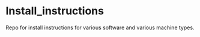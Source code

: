 # Install_instructions
Repo for install instructions for various software and various machine types. 
